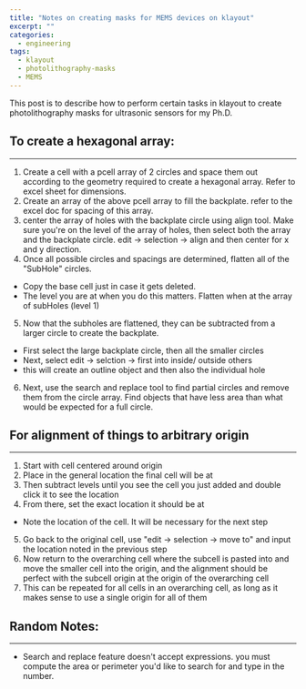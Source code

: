 ```yaml
---
title: "Notes on creating masks for MEMS devices on klayout"
excerpt: ""
categories:
  - engineering
tags:
  - klayout
  - photolithography-masks
  - MEMS
---
```


This post is to describe how to perform certain tasks in klayout to create photolithography masks for ultrasonic sensors for my Ph.D. 



## To create a hexagonal array: 
___
1. Create a cell with a pcell array of 2 circles and space them out according to the geometry required to create a hexagonal array. Refer to excel sheet for dimensions.
2. Create an array of the above pcell array to fill the backplate. refer to the excel doc for spacing of this array.
3. center the array of holes with the backplate circle using align tool. Make sure you're on the level of the array of holes, then select both the array and the backplate circle.
edit -> selection -> align and then center for x and y direction.
4. Once all possible circles and spacings are determined, flatten all of the "SubHole" circles.
 - Copy the base cell just in case it gets deleted.
 - The level you are at when you do this matters. Flatten when at the array of subHoles (level 1)
5. Now that the subholes are flattened, they can be subtracted from a larger circle to create the backplate.
 - First select the large backplate circle, then all the smaller circles
 - Next, select edit -> selction -> first into inside/ outside others
 - this will create an outline object and then also the individual hole
6. Next, use the search and replace tool to find partial circles and remove them from the circle array. Find objects that have less area than what would be expected for a full circle.


## For alignment of things to arbitrary origin
___
1. Start with cell centered around origin
2. Place in the general location the final cell will be at
3. Then subtract levels until you see the cell you just added and double click it to see the location
4. From there, set the exact location it should be at
  - Note the location of the cell. It will be necessary for the next step
5. Go back to the original cell, use "edit -> selection -> move to" and input the location noted in the previous step
6. Now return to the overarching cell where the subcell is pasted into and move the smaller cell into the origin, and the alignment should be perfect with the subcell origin at the origin of the overarching cell
7. This can be repeated for all cells in an overarching cell, as long as it makes sense to use a single origin for all of them


## Random Notes:
___
- Search and replace feature doesn't accept expressions. you must compute the area or perimeter you'd like to search for and type in the number.
